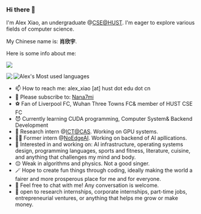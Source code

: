 ### Hi there 👋

I'm Alex Xiao, an undergraduate @[CSE@HUST](https://cse.hust.edu.cn/index.htm). I'm eager to explore various fields of computer science.

My Chinese name is: **肖欣宇**.

Here is some info about me:

![](https://komarev.com/ghpvc/?username=Alex4210987)

<img align="left" src="https://github-readme-stats.vercel.app/api?username=Alex4210987&show_icons=true&theme=onedark">

![Alex's Most used languages](https://github-readme-stats.vercel.app/api/top-langs?username=Alex4210987&show_icons=true&count_private=true&theme=gotham)

- 📫 How to reach me: alex_xiao [at] hust dot edu dot cn
- 🦈 Please subscribe to: [Nana7mi](https://space.bilibili.com/434334701)
- ⚽ Fan of Liverpool FC, Wuhan Three Towns FC& member of HUST CSE FC
- 😈 Currently learning CUDA programming, Computer System& Backend Development
- 🔬 Research intern @[ICT@CAS](https://www.ict.ac.cn/). Working on GPU systems.
- 🐕‍🦺 Former intern @[NoEdgeAI](https://github.com/NoEdgeAI). Working on backend of AI apllications.
- 👀 Interested in and working on: AI infrastructure, operating systems design, programming languages, sports and fitness, literature, cuisine, and anything that challenges my mind and body.
- 😔 Weak in algorithms and physics. Not a good singer.
- 🪄 Hope to create fun things through coding, ideally making the world a fairer and more prosperous place for me and for everyone.
- 💬 Feel free to chat with me! Any conversation is welcome.
- 🌾 open to research internships, corporate internships, part-time jobs, entrepreneurial ventures, or anything that helps me grow or make money.
